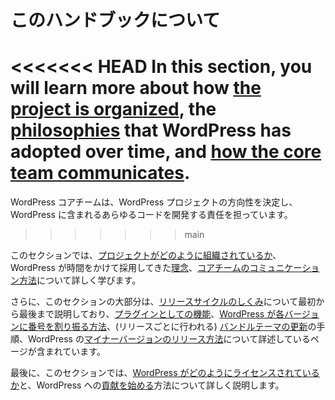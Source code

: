 <!--
# About
-->

# このハンドブックについて

<!--
The WordPress core team is responsible for setting the direction of the WordPress project and developing every bit of code that ships with WordPress.
-->

<<<<<<< HEAD
In this section, you will learn more about how [the project is organized](https://make.wordpress.org/core/handbook/about/organization/), the [philosophies](https://wordpress.org/about/philosophy/) that WordPress has adopted over time, and [how the core team communicates](https://make.wordpress.org/core/handbook/about/communication/).
=======
WordPress コアチームは、WordPress プロジェクトの方向性を決定し、WordPress に含まれるあらゆるコードを開発する責任を担っています。

<!--
In this section, you will learn more about how [the project is organized](https://make.wordpress.org/core/handbook/about/organization/), the [philosophies](https://make.wordpress.org/core/handbook/about/philosophies/) that WordPress has adopted over time, and [how the core team communicates](https://make.wordpress.org/core/handbook/about/communication/).
-->
>>>>>>> main

このセクションでは、[プロジェクトがどのように組織されているか](https://ja.wordpress.org/team/handbook/core/about/organization/)、WordPress が時間をかけて採用してきた[理念](https://ja.wordpress.org/team/handbook/core/about/philosophies/)、[コアチームのコミュニケーション方法](https://ja.wordpress.org/team/handbook/core/about/communication/)について詳しく学びます。

<!--
Additionally, a large portion of this section discusses [how the release cycle works](https://make.wordpress.org/core/handbook/about/release-cycle/), from start to finish, including pages that detail the process for [features as plugins](https://make.wordpress.org/core/handbook/about/release-cycle/features-as-plugins/), [how WordPress “numbers” each version](https://make.wordpress.org/core/handbook/about/release-cycle/version-numbering/), steps involved with [updating the bundled themes](https://make.wordpress.org/core/handbook/about/release-cycle/update-bundled-themes/) (which takes place each release), and [how to release minor versions](https://make.wordpress.org/core/handbook/about/release-cycle/releasing-minor-versions/) of WordPress.
-->

さらに、このセクションの大部分は、[リリースサイクルのしくみ](https://ja.wordpress.org/team/handbook/core/about/release-cycle/)について最初から最後まで説明しており、[プラグインとしての機能](https://ja.wordpress.org/team/handbook/core/about/release-cycle/features-as-plugins/)、[WordPress が各バージョンに番号を割り振る方法](https://ja.wordpress.org/team/handbook/core/about/release-cycle/version-numbering/)、(リリースごとに行われる) [バンドルテーマの更新](https://ja.wordpress.org/team/handbook/core/about/release-cycle/update-bundled-themes/)の手順、WordPress の[マイナーバージョンのリリース方法](https://ja.wordpress.org/team/handbook/core/about/release-cycle/releasing-minor-versions/)について詳述しているページが含まれています。

<!--
Lastly, in this section you will learn more about [how WordPress is licensed](https://make.wordpress.org/core/handbook/about/licensing/) and how to [get started contributing](https://make.wordpress.org/core/handbook/about/getting-started-at-a-contributor-day/) to WordPress.
-->

最後に、このセクションでは、[WordPress がどのようにライセンスされているか](https://ja.wordpress.org/team/handbook/core/about/licensing/)と、WordPress への[貢献を始める](https://ja.wordpress.org/team/handbook/core/about/getting-started-at-a-contributor-day/)方法について詳しく説明します。
